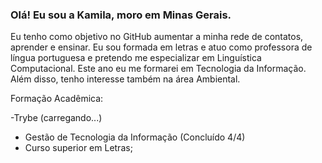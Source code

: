 ### Olá! Eu sou a Kamila, moro em Minas Gerais.

Eu tenho como objetivo no GitHub aumentar a minha rede de contatos, aprender e ensinar. 
Eu sou formada em letras e atuo como professora de língua portuguesa e pretendo me especializar em Linguística Computacional.
Este ano eu me formarei em Tecnologia da Informação. Além disso, tenho interesse também na área Ambiental.

Formação Acadêmica:

-Trybe (carregando...)
- Gestão de Tecnologia da Informação (Concluído 4/4)
- Curso superior em Letras;




